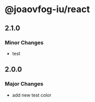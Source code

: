 # @joaovfog-iu/react

## 2.1.0

### Minor Changes

- test

## 2.0.0

### Major Changes

- add new test color
